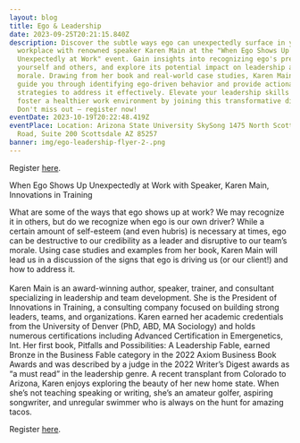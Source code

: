 ```yaml
---
layout: blog
title: Ego & Leadership
date: 2023-09-25T20:21:15.840Z
description: Discover the subtle ways ego can unexpectedly surface in your
  workplace with renowned speaker Karen Main at the "When Ego Shows Up
  Unexpectedly at Work" event. Gain insights into recognizing ego's presence in
  yourself and others, and explore its potential impact on leadership and team
  morale. Drawing from her book and real-world case studies, Karen Main will
  guide you through identifying ego-driven behavior and provide actionable
  strategies to address it effectively. Elevate your leadership skills and
  foster a healthier work environment by joining this transformative discussion.
  Don't miss out – register now!
eventDate: 2023-10-19T20:22:48.419Z
eventPlace: Location: Arizona State University SkySong 1475 North Scottsdale
  Road, Suite 200 Scottsdale AZ 85257
banner: img/ego-leadership-flyer-2-.png
---
```

Register [here](https:/www.memberplanet.com/events/azodn/egoandleadership).

When Ego Shows Up Unexpectedly at Work with Speaker, Karen Main, Innovations in Training

What are some of the ways that ego shows up at work? We may recognize it in others, but do we recognize when ego is our own driver? While a certain amount of self-esteem (and even hubris) is necessary at times, ego can be destructive to our credibility as a leader and disruptive to our team’s morale. Using case studies and examples from her book, Karen Main will lead us in a discussion of the signs that ego is driving us (or our client!) and how to address it.\
\
Karen Main is an award-winning author, speaker, trainer, and consultant specializing in leadership and team development. She is the President of Innovations in Training, a consulting company focused on building strong leaders, teams, and organizations. Karen earned her academic credentials from the University of Denver (PhD, ABD, MA Sociology) and holds numerous certifications including Advanced Certification in Emergenetics, Int. Her first book, Pitfalls and Possibilities: A Leadership Fable, earned Bronze in the Business Fable category in the 2022 Axiom Business Book Awards and was described by a judge in the 2022 Writer’s Digest awards as “a must read” in the leadership genre. A recent transplant from Colorado to Arizona, Karen enjoys exploring the beauty of her new home state. When she’s not teaching speaking or writing, she’s an amateur golfer, aspiring songwriter, and unregular swimmer who is always on the hunt for amazing tacos.

Register [here](https:/www.memberplanet.com/events/azodn/egoandleadership).